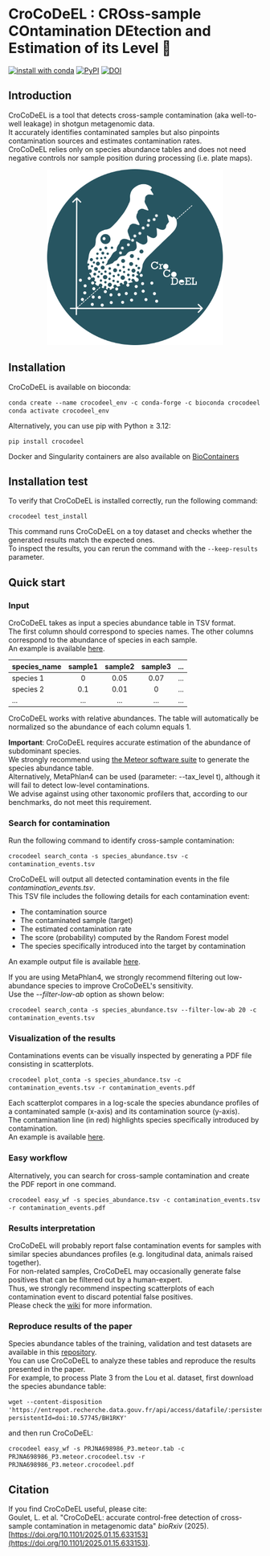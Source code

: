 #  CroCoDeEL : **CRO**ss-sample **CO**ntamination **DE**tection and **E**stimation of its **L**evel 🐊

[![install with conda](https://img.shields.io/conda/vn/bioconda/crocodeel?color=green&label=bioconda%2Fcrocodeel&logo=anaconda)](https://anaconda.org/bioconda/crocodeel)
[![PyPI](https://img.shields.io/pypi/v/crocodeel?label=pypi%20package)](https://pypi.org/project/crocodeel/)
[![DOI](https://zenodo.org/badge/DOI/10.5281/zenodo.14708155.svg)](https://doi.org/10.5281/zenodo.14708155)

## Introduction

CroCoDeEL is a tool that detects cross-sample contamination (aka well-to-well leakage) in shotgun metagenomic data.\
It accurately identifies contaminated samples but also pinpoints contamination sources and estimates contamination rates.\
CroCoDeEL relies only on species abundance tables and does not need negative controls nor sample position during processing (i.e. plate maps).

<p align="center">
  <img src="docs/logos/logo.webp" width="350" height="350" alt="logo">
</p>

## Installation

CroCoDeEL is available on bioconda:
```
conda create --name crocodeel_env -c conda-forge -c bioconda crocodeel
conda activate crocodeel_env
```

Alternatively, you can use pip with Python ≥ 3.12:
```
pip install crocodeel
```

Docker and Singularity containers are also available on [BioContainers](https://biocontainers.pro/tools/crocodeel)

## Installation test

To verify that CroCoDeEL is installed correctly, run the following command:  
```
crocodeel test_install
```
This command runs CroCoDeEL on a toy dataset and checks whether the generated results match the expected ones.  
To inspect the results, you can rerun the command with the `--keep-results` parameter.

## Quick start
### Input
CroCoDeEL takes as input a species abundance table in TSV format.\
The first column should correspond to species names. The other columns correspond to the abundance of species in each sample.\
An example is available [here](crocodeel/test_data/mgs_profiles_test.tsv).

|   species_name  | sample1 | sample2 | sample3 |    ...   | 
|:----------------|:-------:|:-------:|:-------:|:--------:| 
| species 1       |   0     |  0.05   |   0.07  |    ...   | 
| species 2       |   0.1   |  0.01   |   0     |    ...   | 
|       ...       |   ...   |   ...   |   ...   |    ...   | 

CroCoDeEL works with relative abundances.
The table will automatically be normalized so the abundance of each column equals 1.

**Important**: CroCoDeEL requires accurate estimation of the abundance of subdominant species.\
We strongly recommend using [the Meteor software suite](https://github.com/metagenopolis/meteor) to generate the species abundance table.\
Alternatively, MetaPhlan4 can be used (parameter: --tax\_level t), although it will fail to detect low-level contaminations.\
We advise against using other taxonomic profilers that, according to our benchmarks, do not meet this requirement.

### Search for contamination
Run the following command to identify cross-sample contamination:
```
crocodeel search_conta -s species_abundance.tsv -c contamination_events.tsv
```
CroCoDeEL will output all detected contamination events in the file _contamination_events.tsv_.\
This TSV file includes the following details for each contamination event:
- The contamination source
- The contaminated sample (target)
- The estimated contamination rate
- The score (probability) computed by the Random Forest model
- The species specifically introduced into the target by contamination

An example output file is available [here](crocodeel/test_data/results/contamination_events.tsv).

If you are using MetaPhlan4, we strongly recommend filtering out low-abundance species to improve CroCoDeEL's sensitivity.\
Use the _--filter-low-ab_ option as shown below:
```
crocodeel search_conta -s species_abundance.tsv --filter-low-ab 20 -c contamination_events.tsv
```

### Visualization of the results
Contaminations events can be visually inspected by generating a PDF file consisting in scatterplots.
```
crocodeel plot_conta -s species_abundance.tsv -c contamination_events.tsv -r contamination_events.pdf
```
Each scatterplot compares in a log-scale the species abundance profiles of a contaminated sample (x-axis) and its contamination source (y-axis).\
The contamination line (in red) highlights species specifically introduced by contamination.\
An example is available [here](crocodeel/test_data/results/contamination_events.pdf).

### Easy workflow
Alternatively, you can search for cross-sample contamination and create the PDF report in one command.
```
crocodeel easy_wf -s species_abundance.tsv -c contamination_events.tsv -r contamination_events.pdf
```

### Results interpretation
CroCoDeEL will probably report false contamination events for samples with similar species abundances profiles (e.g. longitudinal data, animals raised together).\
For non-related samples, CroCoDeEL may occasionally generate false positives that can be filtered out by a human-expert.\
Thus, we strongly recommend inspecting scatterplots of each contamination event to discard potential false positives.\
Please check the [wiki](https://github.com/metagenopolis/CroCoDeEL/wiki) for more information.

### Reproduce results of the paper
Species abundance tables of the training, validation and test datasets are available in this [repository](https://doi.org/10.57745/N6JSHQ).  
You can use CroCoDeEL to analyze these tables and reproduce the results presented in the paper.  
For example, to process Plate 3 from the Lou et al. dataset, first download the species abundance table:  
```
wget --content-disposition 'https://entrepot.recherche.data.gouv.fr/api/access/datafile/:persistentId?persistentId=doi:10.57745/BH1RKY'
```
and then run CroCoDeEL:  
```
crocodeel easy_wf -s PRJNA698986_P3.meteor.tab -c PRJNA698986_P3.meteor.crocodeel.tsv -r PRJNA698986_P3.meteor.crocodeel.pdf
```

## Citation
If you find CroCoDeEL useful, please cite:\
Goulet, L. et al. "CroCoDeEL: accurate control-free detection of cross-sample contamination in metagenomic data" *bioRxiv* (2025). [https://doi.org/10.1101/2025.01.15.633153](https://doi.org/10.1101/2025.01.15.633153).

